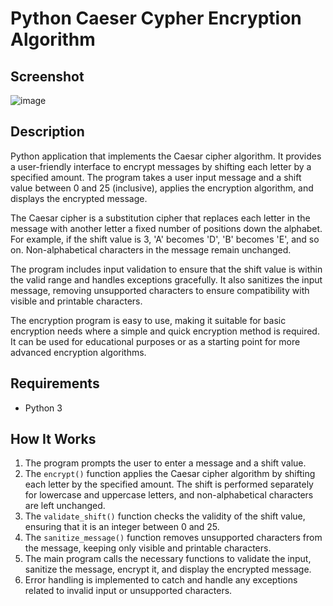 # Python Caeser Cypher Encryption Algorithm
## Screenshot
![image](https://github.com/petermartens98/Python-Caeser-Cypher-Encrypyion-Algorithm/assets/87671757/014ca8c6-5a2a-4431-86d3-fbc639e145df)

## Description
Python application that implements the Caesar cipher algorithm. It provides a user-friendly interface to encrypt messages by shifting each letter by a specified amount. The program takes a user input message and a shift value between 0 and 25 (inclusive), applies the encryption algorithm, and displays the encrypted message.

The Caesar cipher is a substitution cipher that replaces each letter in the message with another letter a fixed number of positions down the alphabet. For example, if the shift value is 3, 'A' becomes 'D', 'B' becomes 'E', and so on. Non-alphabetical characters in the message remain unchanged.

The program includes input validation to ensure that the shift value is within the valid range and handles exceptions gracefully. It also sanitizes the input message, removing unsupported characters to ensure compatibility with visible and printable characters.

The encryption program is easy to use, making it suitable for basic encryption needs where a simple and quick encryption method is required. It can be used for educational purposes or as a starting point for more advanced encryption algorithms.
## Requirements
- Python 3

## How It Works

1. The program prompts the user to enter a message and a shift value.
2. The `encrypt()` function applies the Caesar cipher algorithm by shifting each letter by the specified amount. The shift is performed separately for lowercase and uppercase letters, and non-alphabetical characters are left unchanged.
3. The `validate_shift()` function checks the validity of the shift value, ensuring that it is an integer between 0 and 25.
4. The `sanitize_message()` function removes unsupported characters from the message, keeping only visible and printable characters.
5. The main program calls the necessary functions to validate the input, sanitize the message, encrypt it, and display the encrypted message.
6. Error handling is implemented to catch and handle any exceptions related to invalid input or unsupported characters.

